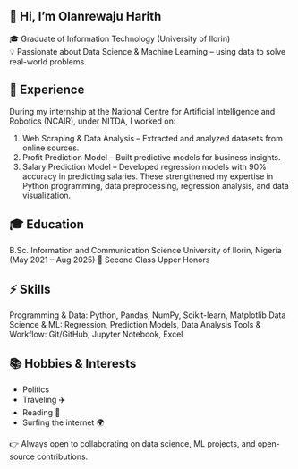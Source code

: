 ## 👋 Hi, I’m Olanrewaju Harith

🎓 Graduate of Information Technology (University of Ilorin)  
💡 Passionate about Data Science & Machine Learning – using data to solve real-world problems.

## 🔬 Experience

During my internship at the National Centre for Artificial Intelligence and Robotics (NCAIR), under NITDA, I worked on:
 1. Web Scraping & Data Analysis – Extracted and analyzed datasets from online sources.
 2. Profit Prediction Model – Built predictive models for business insights.
 3. Salary Prediction Model – Developed regression models with 90% accuracy in predicting salaries.
These strengthened my expertise in Python programming, data preprocessing, regression analysis, and data visualization.

## 🎓 Education
B.Sc. Information and Communication Science
University of Ilorin, Nigeria (May 2021 – Aug 2025)
📌 Second Class Upper Honors

## ⚡ Skills
Programming & Data: Python, Pandas, NumPy, Scikit-learn, Matplotlib
Data Science & ML: Regression, Prediction Models, Data Analysis
Tools & Workflow: Git/GitHub, Jupyter Notebook, Excel

## 📚 Hobbies & Interests
 - Politics
 - Traveling ✈️
 - Reading 📖
 - Surfing the internet 🌍

👉 Always open to collaborating on data science, ML projects, and open-source contributions.
